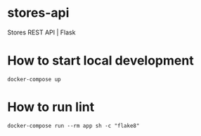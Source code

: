 # stores-api

Stores REST API | Flask

# How to start local development

```
docker-compose up
```

# How to run lint

```
docker-compose run --rm app sh -c "flake8"
```
